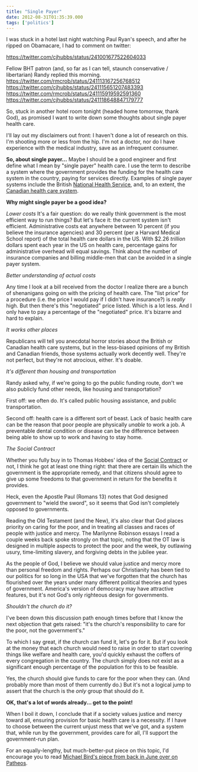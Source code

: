 ```yaml
---
title: "Single Payer"
date: 2012-08-31T01:35:39.000
tags: ['politics']
---
```


I was stuck in a hotel last night watching Paul Ryan's speech, and after he ripped on Obamacare, I had to comment on twitter:

https://twitter.com/cjhubbs/status/241001677522604033

Fellow BHT patron (and, so far as I can tell, staunch conservative / libertarian) Randy replied this morning. https://twitter.com/rmcrob/status/241113167256768512 https://twitter.com/cjhubbs/status/241115651207483393 https://twitter.com/rmcrob/status/241115919592591360 https://twitter.com/cjhubbs/status/241118648847179777

So, stuck in another hotel room tonight (headed home tomorrow, thank God), as promised I want to write down some thoughts about single payer health care.

I'll lay out my disclaimers out front: I haven't done a lot of research on this. I'm shooting more or less from the hip. I'm not a doctor, nor do I have experience with the medical industry, save as an infrequent consumer.

**So, about single payer...** Maybe I should be a good engineer and first define what I mean by "single payer" health care. I use the term to describe a system where the government provides the funding for the health care system in the country, paying for services directly. Examples of single payer systems include the British [National Health Service](http://en.wikipedia.org/wiki/National_Health_Service), and, to an extent, the [Canadian health care system](http://en.wikipedia.org/wiki/Health_care_in_Canada).

**Why might single payer be a good idea?**

_Lower costs_ It's a fair question: do we really think government is the most efficient way to run things? But let's face it: the current system isn't efficient. Administrative costs eat anywhere between 10 percent (if you believe the insurance agencies) and 30 percent (per a Harvard Medical School report) of the total health care dollars in the US. With $2.26 _trillion_ dollars spent each year in the US on health care, percentage gains for administrative overhead will equal savings. Think about the number of insurance companies and billing middle-men that can be avoided in a single payer system.

_Better understanding of actual costs_

Any time I look at a bill received from the doctor I realize there are a bunch of shenanigans going on with the pricing of health care. The "list price" for a procedure (i.e. the price I would pay if I didn't have insurance?) is _really_ high. But then there's this "negotiated" price listed. Which is a lot less. And I only have to pay a percentage of the "negotiated" price. It's bizarre and hard to explain.

_It works other places_

Republicans will tell you anecdotal horror stories about the British or Canadian health care systems, but in the less-biased opinions of my British and Canadian friends, those systems actually work decently well. They're not perfect, but they're not atrocious, either. It's doable.

_It's different than housing and transportation_

Randy asked why, if we're going to go the public funding route, don't we also publicly fund other needs, like housing and transportation?

First off: we often do. It's called public housing assistance, and public transportation.

Second off: health care is a different sort of beast. Lack of basic health care can be the reason that poor people are physically _unable_ to work a job. A preventable dental condition or disease can be the difference between being able to show up to work and having to stay home.

_The Social Contract_

Whether you fully buy in to Thomas Hobbes' idea of the [Social Contract](http://en.wikipedia.org/wiki/Social_contract) or not, I think he got at least one thing right: that there are certain ills which the government is the appropriate remedy, and that citizens should agree to give up some freedoms to that government in return for the benefits it provides.

Heck, even the Apostle Paul (Romans 13) notes that God designed government to "wield the sword", so it seems that God isn't completely opposed to governments.

Reading the Old Testament (and the New), it's also clear that God places priority on caring for the poor, and in treating all classes and races of people with justice and mercy. The Marilynne Robinson essays I read a couple weeks back spoke strongly on that topic, noting that the OT law is designed in multiple aspects to protect the poor and the week, by outlawing usury, time-limiting slavery, and forgiving debts in the jubilee year.

As the people of God, I believe we should value justice and mercy more than personal freedom and rights. Perhaps our Christianity has been tied to our politics for so long in the USA that we've forgotten that the church has flourished over the years under many different political theories and types of government. America's version of democracy may have attractive features, but it's not God's only righteous design for governments.

_Shouldn't the church do it?_

I've been down this discussion path enough times before that I know the next objection that gets raised: "it's the church's responsibility to care for the poor, not the government's."

To which I say great, if the church can fund it, let's go for it. But if you look at the money that each church would need to raise in order to start covering things like welfare and health care, you'd quickly exhaust the coffers of every congregation in the country. The church simply does not exist as a significant enough percentage of the population for this to be feasible.

Yes, the church should give funds to care for the poor when they can. (And probably more than most of them currently do.) But it's not a logical jump to assert that the church is the _only_ group that should do it.

**OK, that's a lot of words already... get to the point!**

When I boil it down, I conclude that if a society values justice and mercy toward all, ensuring provision for basic health care is a necessity. If I have to choose between the current unjust mess that we've got, and a system that, while run by the government, provides care for all, I'll support the government-run plan.

For an equally-lengthy, but much-better-put piece on this topic, I'd encourage you to read [Michael Bird's piece from back in June over on Patheos](http://www.patheos.com/blogs/euangelion/2012/06/evangelicals-and-health-care-long-blog-post/).
